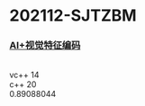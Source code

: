 # 202112-SJTZBM
### [AI+视觉特征编码](https://www.heywhale.com/org/2021NAIC/competition/area/61b81042902a13001708eb17/content)
<br/>
vc++ 14<br/>
c++ 20<br/>
0.89088044
<br/><br/>
